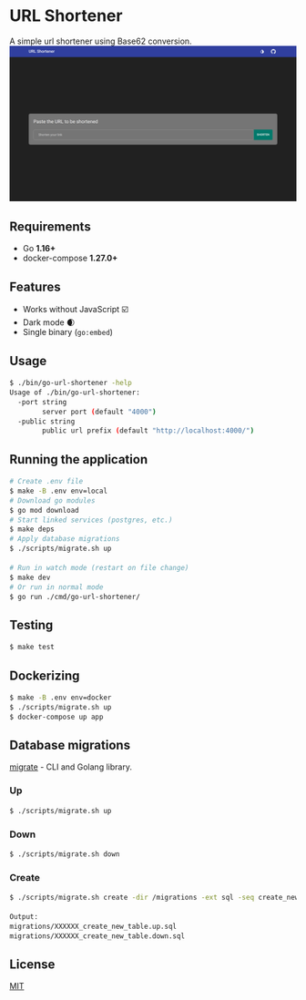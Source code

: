 # URL Shortener

A simple url shortener using Base62 conversion.
![Preview](/docs/preview.png)

## Requirements

- Go **1.16+**
- docker-compose **1.27.0+**

## Features

- Works without JavaScript ☑️
- Dark mode 🌒
- Single binary (`go:embed`)

## Usage

```sh
$ ./bin/go-url-shortener -help
Usage of ./bin/go-url-shortener:
  -port string
        server port (default "4000")
  -public string
        public url prefix (default "http://localhost:4000/")
```

## Running the application

```sh
# Create .env file
$ make -B .env env=local
# Download go modules
$ go mod download
# Start linked services (postgres, etc.)
$ make deps
# Apply database migrations
$ ./scripts/migrate.sh up

# Run in watch mode (restart on file change)
$ make dev
# Or run in normal mode
$ go run ./cmd/go-url-shortener/
```

## Testing

```sh
$ make test
```

## Dockerizing

```sh
$ make -B .env env=docker
$ ./scripts/migrate.sh up
$ docker-compose up app
```

## Database migrations

[migrate](https://github.com/golang-migrate/migrate) - CLI and Golang library.

### Up

```sh
$ ./scripts/migrate.sh up
```

### Down

```sh
$ ./scripts/migrate.sh down
```

### Create

```sh
$ ./scripts/migrate.sh create -dir /migrations -ext sql -seq create_new_table

Output:
migrations/XXXXXX_create_new_table.up.sql
migrations/XXXXXX_create_new_table.down.sql
```

## License

[MIT](/LICENSE)
